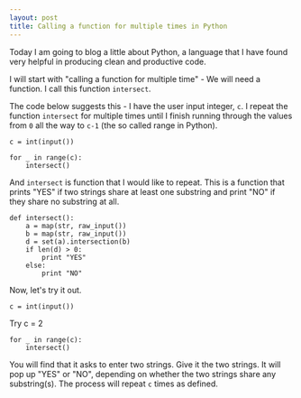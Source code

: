 ```yaml
---
layout: post
title: Calling a function for multiple times in Python
---
```


Today I am going to blog a little about Python, a language that I have found very helpful in producing clean and productive code.

I will start with "calling a function for multiple time" - We will need a function. I call this function `intersect`. 

The code below suggests this - I have the user input integer, `c`.  I repeat the function `intersect` for multiple times until I finish running through the values from `0` all the way to `c-1` (the so called range in Python).

    c = int(input())
    
    for _ in range(c):
        intersect()
        
And `intersect` is function that I would like to repeat.  This is a function that prints "YES" if two strings share at least one substring and print "NO" if they share no substring at all.

    def intersect():
        a = map(str, raw_input())
        b = map(str, raw_input())
        d = set(a).intersection(b)
        if len(d) > 0:
            print "YES"
        else:
            print "NO"

Now, let's try it out. 

    c = int(input())

Try c = 2

    for _ in range(c):
        intersect()

You will find that it asks to enter two strings. Give it the two strings. It will pop up "YES" or "NO", depending on whether the two strings share any substring(s). The process will repeat `c` times as defined. 
